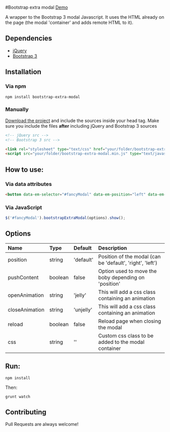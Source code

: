 #Bootstrap extra modal [Demo](http://vascogaspar.github.io/bootstrap-extra-modal/)

A wrapper to the Bootstrap 3 modal Javascript. It uses the HTML already on the page (the modal 'container' and adds remote HTML to it).

## Dependencies
* [jQuery](http://jquery.com)
* [Bootstrap 3](http://getbootstrap.com)

## Installation
### Via npm
```shell
npm install bootstrap-extra-modal
```

### Manually
[Download the project]() and include the sources inside your head tag.
Make sure you include the files **after** including jQuery and Bootstrap 3 sources

```html
<!-- jQuery src -->
<!-- Bootstrap 3 src -->

<link rel="stylesheet" type="text/css" href="your/folder/bootstrap-extra-modal.css">
<script src="your/folder/bootstrap-extra-modal.min.js" type="text/javascript"></script>
```

## How to use:
### Via data attributes
```html
<button data-em-selector="#fancyModal" data-em-position="left" data-em-push-content="true">Ignite!</button>
```

### Via JavaScript
```javascript
$('#fancyModal').bootstrapExtraModal(options).show();
```

## Options
| Name                 | Type           | Default    | Description  |   
|:----------------------|:----------------|:------------|:--------------|
| position	   		  	| string	   		| 'default'  | Position of the modal (can be 'default', 'right', 'left') |
| pushContent	  	   		| boolean			| false      | Option used to move the boby depending on 'position'| 
| openAnimation      	| string      	| 'jelly'    | This will add a css class containing an animation|
| closeAnimation			| string			| 'unjelly'  | This will add a css class containing an animation|
| reload					| boolean			| false      | Reload page when closing the modal |
| css						| string			| ''         | Custom css class to be added to the modal container|

## Run:
```shell
npm install
```
Then:

```shell
grunt watch
```

## Contributing
Pull Requests are always welcome!
